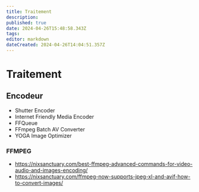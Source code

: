 ```yaml
---
title: Traitement
description: 
published: true
date: 2024-04-26T15:48:58.343Z
tags: 
editor: markdown
dateCreated: 2024-04-26T14:04:51.357Z
---
```


# Traitement

## Encodeur

- Shutter Encoder
- Internet Friendly Media Encoder
- FFQueue
- FFmpeg Batch AV Converter
- YOGA Image Optimizer

### FFMPEG

- <https://nixsanctuary.com/best-ffmpeg-advanced-commands-for-video-audio-and-images-encoding/>
- <https://nixsanctuary.com/ffmpeg-now-supports-jpeg-xl-and-avif-how-to-convert-images/>
